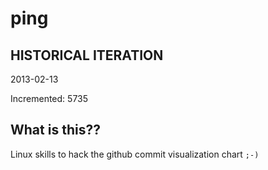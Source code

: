 # ping

## HISTORICAL ITERATION
2013-02-13

Incremented: 5735

## What is this?? 
Linux skills to hack the github commit visualization chart `;-)`
